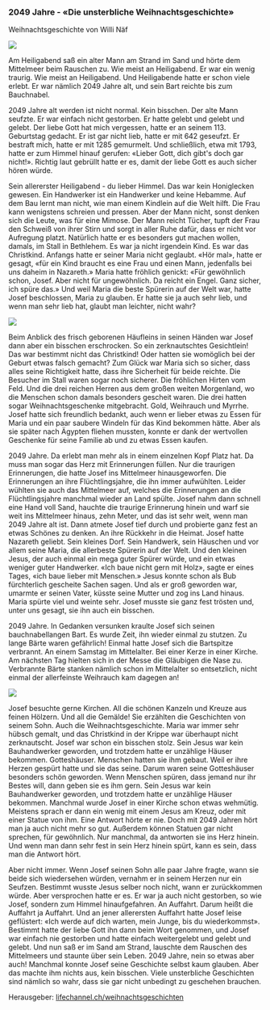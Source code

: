 ### 2049 Jahre - «Die unsterbliche Weihnachtsgeschichte»

Weihnachtsgeschichte von Willi Näf

![](/content/10/10_Media/media/image1.jpeg)

Am Heiligabend saß ein alter Mann am
Strand im Sand und hörte dem Mittelmeer beim Rauschen zu. Wie meist an
Heiligabend. Er war ein wenig traurig. Wie meist an Heiligabend. Und
Heiligabende hatte er schon viele erlebt. Er war nämlich 2049 Jahre alt,
und sein Bart reichte bis zum Bauchnabel.

2049 Jahre alt werden ist nicht normal. Kein bisschen. Der alte Mann
seufzte. Er war einfach nicht gestorben. Er hatte gelebt und gelebt und
gelebt. Der liebe Gott hat mich vergessen, hatte er an seinem 113.
Geburtstag gedacht. Er ist gar nicht lieb, hatte er mit 642 geseufzt. Er
bestraft mich, hatte er mit 1285 gemurmelt. Und schließlich, etwa mit
1793, hatte er zum Himmel hinauf gerufen: «Lieber Gott, dich gibt's doch
gar nicht!». Richtig laut gebrüllt hatte er es, damit der liebe Gott es
auch sicher hören würde.

Sein allererster Heiligabend - du lieber Himmel. Das war kein
Honiglecken gewesen. Ein Handwerker ist ein Handwerker und keine
Hebamme. Auf dem Bau lernt man nicht, wie man einem Kindlein auf die
Welt hilft. Die Frau kann wenigstens schreien und pressen. Aber der Mann
nicht, sonst denken sich die Leute, was für eine Mimose. Der Mann reicht
Tücher, tupft der Frau den Schweiß von ihrer Stirn und sorgt in aller
Ruhe dafür, dass er nicht vor Aufregung platzt. Natürlich hatte er es
besonders gut machen wollen, damals, im Stall in Bethlehem. Es war ja
nicht irgendein Kind. Es war das Christkind. Anfangs hatte er seiner
Maria nicht geglaubt. «Hör mal», hatte er gesagt, «für ein Kind braucht
es eine Frau und einen Mann, jedenfalls bei uns daheim in Nazareth.»
Maria hatte fröhlich genickt: «Für gewöhnlich schon, Josef. Aber nicht
für ungewöhnlich. Da reicht ein Engel. Ganz sicher, ich spüre das.» Und
weil Maria die beste Spürerin auf der Welt war, hatte Josef beschlossen,
Maria zu glauben. Er hatte sie ja auch sehr lieb, und wenn man sehr lieb
hat, glaubt man leichter, nicht wahr?

![](/content/10/10_Media/media/image2.jpeg)

Beim Anblick des frisch geborenen
Häufleins in seinen Händen war Josef dann aber ein bisschen erschrocken.
So ein zerknautschtes Gesichtlein! Das war bestimmt nicht das
Christkind! Oder hatten sie womöglich bei der Geburt etwas falsch
gemacht? Zum Glück war Maria sich so sicher, dass alles seine
Richtigkeit hatte, dass ihre Sicherheit für beide reichte. Die Besucher
im Stall waren sogar noch sicherer. Die fröhlichen Hirten vom Feld. Und
die drei reichen Herren aus dem großen weiten Morgenland, wo die
Menschen schon damals besonders gescheit waren. Die drei hatten sogar
Weihnachtsgeschenke mitgebracht. Gold, Weihrauch und Myrrhe. Josef hatte
sich freundlich bedankt, auch wenn er lieber etwas zu Essen für Maria
und ein paar saubere Windeln für das Kind bekommen hätte. Aber als sie
später nach Ägypten fliehen mussten, konnte er dank der wertvollen
Geschenke für seine Familie ab und zu etwas Essen kaufen.

2049 Jahre. Da erlebt man mehr als in einem einzelnen Kopf Platz hat. Da
muss man sogar das Herz mit Erinnerungen füllen. Nur die traurigen
Erinnerungen, die hatte Josef ins Mittelmeer hinausgeworfen. Die
Erinnerungen an ihre Flüchtlingsjahre, die ihn immer aufwühlten. Leider
wühlten sie auch das Mittelmeer auf, welches die Erinnerungen an die
Flüchtlingsjahre manchmal wieder an Land spülte. Josef nahm dann schnell
eine Hand voll Sand, hauchte die traurige Erinnerung hinein und warf sie
weit ins Mittelmeer hinaus, zehn Meter, und das ist sehr weit, wenn man
2049 Jahre alt ist. Dann atmete Josef tief durch und probierte ganz fest
an etwas Schönes zu denken. An ihre Rückkehr in die Heimat. Josef hatte
Nazareth geliebt. Sein kleines Dorf. Sein Handwerk, sein Häuschen und
vor allem seine Maria, die allerbeste Spürerin auf der Welt. Und den
kleinen Jesus, der auch einmal ein mega guter Spürer würde, und ein
etwas weniger guter Handwerker. «Ich baue nicht gern mit Holz», sagte er
eines Tages, «ich baue lieber mit Menschen.» Jesus konnte schon als Bub
fürchterlich gescheite Sachen sagen. Und als er groß geworden war,
umarmte er seinen Vater, küsste seine Mutter und zog ins Land hinaus.
Maria spürte viel und weinte sehr. Josef musste sie ganz fest trösten
und, unter uns gesagt, sie ihn auch ein bisschen.

2049 Jahre. In Gedanken versunken kraulte Josef sich seinen
bauchnabellangen Bart. Es wurde Zeit, ihn wieder einmal zu stutzen. Zu
lange Bärte waren gefährlich! Einmal hatte Josef sich die Bartspitze
verbrannt. An einem Samstag im Mittelalter. Bei einer Kerze in einer
Kirche. Am nächsten Tag hielten sich in der Messe die Gläubigen die Nase
zu. Verbrannte Bärte stanken nämlich schon im Mittelalter so
entsetzlich, nicht einmal der allerfeinste Weihrauch kam dagegen an!

![](/content/10/10_Media/media/image3.jpeg)

Josef besuchte gerne Kirchen. All die schönen Kanzeln und Kreuze aus
feinen Hölzern. Und all die Gemälde! Sie erzählten die Geschichten von
seinem Sohn. Auch die Weihnachtsgeschichte. Maria war immer sehr hübsch
gemalt, und das Christkind in der Krippe war überhaupt nicht
zerknautscht. Josef war schon ein bisschen stolz. Sein Jesus war kein
Bauhandwerker geworden, und trotzdem hatte er unzählige Häuser bekommen.
Gotteshäuser. Menschen hatten sie ihm gebaut. Weil er ihre Herzen
gespürt hatte und sie das seine. Darum waren seine Gotteshäuser
besonders schön geworden. Wenn Menschen spüren, dass jemand nur ihr
Bestes will, dann geben sie es ihm gern. Sein Jesus war kein
Bauhandwerker geworden, und trotzdem hatte er unzählige Häuser bekommen.
Manchmal wurde Josef in einer Kirche schon etwas wehmütig. Meistens
sprach er dann ein wenig mit einem Jesus am Kreuz, oder mit einer Statue
von ihm. Eine Antwort hörte er nie. Doch mit 2049 Jahren hört man ja
auch nicht mehr so gut. Außerdem können Statuen gar nicht sprechen, für
gewöhnlich. Nur manchmal, da antworten sie ins Herz hinein. Und wenn man
dann sehr fest in sein Herz hinein spürt, kann es sein, dass man die
Antwort hört.

Aber nicht immer. Wenn Josef seinen Sohn alle paar Jahre fragte, wann
sie beide sich wiedersehen würden, vernahm er in seinem Herzen nur ein
Seufzen. Bestimmt wusste Jesus selber noch nicht, wann er zurückkommen
würde. Aber versprochen hatte er es. Er war ja auch nicht gestorben, so
wie Josef, sondern zum Himmel hinaufgefahren. An Auffahrt. Darum heißt
die Auffahrt ja Auffahrt. Und an jener allerersten Auffahrt hatte Josef
leise geflüstert: «Ich werde auf dich warten, mein Junge, bis du
wiederkommst». Bestimmt hatte der liebe Gott ihn dann beim Wort
genommen, und Josef war einfach nie gestorben und hatte einfach
weitergelebt und gelebt und gelebt. Und nun saß er im Sand am Strand,
lauschte dem Rauschen des Mittelmeers und staunte über sein Leben. 2049
Jahre, nein so etwas aber auch! Manchmal konnte Josef seine Geschichte
selbst kaum glauben. Aber das machte ihm nichts aus, kein bisschen.
Viele unsterbliche Geschichten sind nämlich so wahr, dass sie gar nicht
unbedingt zu geschehen brauchen.

Herausgeber: [lifechannel.ch/weihnachtsgeschichten](https://www.lifechannel.ch/weihnachtsgeschichten)
